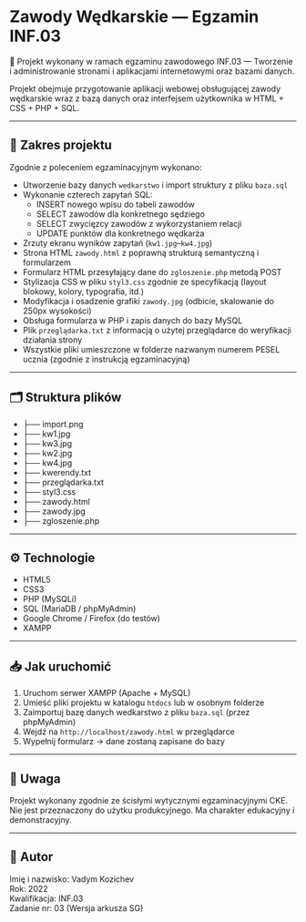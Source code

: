 # Zawody Wędkarskie — Egzamin INF.03

🎣 Projekt wykonany w ramach egzaminu zawodowego INF.03 — Tworzenie i administrowanie stronami i aplikacjami internetowymi oraz bazami danych.

Projekt obejmuje przygotowanie aplikacji webowej obsługującej zawody wędkarskie wraz z bazą danych oraz interfejsem użytkownika w HTML + CSS + PHP + SQL.

---

## 🧩 Zakres projektu

Zgodnie z poleceniem egzaminacyjnym wykonano:

- Utworzenie bazy danych `wedkarstwo` i import struktury z pliku `baza.sql`
- Wykonanie czterech zapytań SQL:
  - INSERT nowego wpisu do tabeli zawodów
  - SELECT zawodów dla konkretnego sędziego
  - SELECT zwycięzcy zawodów z wykorzystaniem relacji
  - UPDATE punktów dla konkretnego wędkarza
- Zrzuty ekranu wyników zapytań (`kw1.jpg`–`kw4.jpg`)
- Strona HTML `zawody.html` z poprawną strukturą semantyczną i formularzem
- Formularz HTML przesyłający dane do `zgloszenie.php` metodą POST
- Stylizacja CSS w pliku `styl3.css` zgodnie ze specyfikacją (layout blokowy, kolory, typografia, itd.)
- Modyfikacja i osadzenie grafiki `zawody.jpg` (odbicie, skalowanie do 250px wysokości)
- Obsługa formularza w PHP i zapis danych do bazy MySQL
- Plik `przeglądarka.txt` z informacją o użytej przeglądarce do weryfikacji działania strony
- Wszystkie pliki umieszczone w folderze nazwanym numerem PESEL ucznia (zgodnie z instrukcją egzaminacyjną)

---

## 🗂 Struktura plików

- ├── import.png
- ├── kw1.jpg
- ├── kw3.jpg
- ├── kw2.jpg
- ├── kw4.jpg
- ├── kwerendy.txt
- ├── przeglądarka.txt
- ├── styl3.css
- ├── zawody.html
- ├── zawody.jpg
- ├── zgloszenie.php

---

## ⚙️ Technologie

- HTML5
- CSS3
- PHP (MySQLi)
- SQL (MariaDB / phpMyAdmin)
- Google Chrome / Firefox (do testów)
- XAMPP

---

## 📥 Jak uruchomić

1. Uruchom serwer XAMPP (Apache + MySQL)
2. Umieść pliki projektu w katalogu `htdocs` lub w osobnym folderze
3. Zaimportuj bazę danych wedkarstwo z pliku `baza.sql` (przez phpMyAdmin)
4. Wejdź na `http://localhost/zawody.html` w przeglądarce
5. Wypełnij formularz → dane zostaną zapisane do bazy

---

## 📌 Uwaga

Projekt wykonany zgodnie ze ścisłymi wytycznymi egzaminacyjnymi CKE.  
Nie jest przeznaczony do użytku produkcyjnego. Ma charakter edukacyjny i demonstracyjny.

---

## 🪪 Autor

Imię i nazwisko: Vadym Kozichev  
Rok: 2022  
Kwalifikacja: INF.03  
Zadanie nr: 03 (Wersja arkusza SG)
